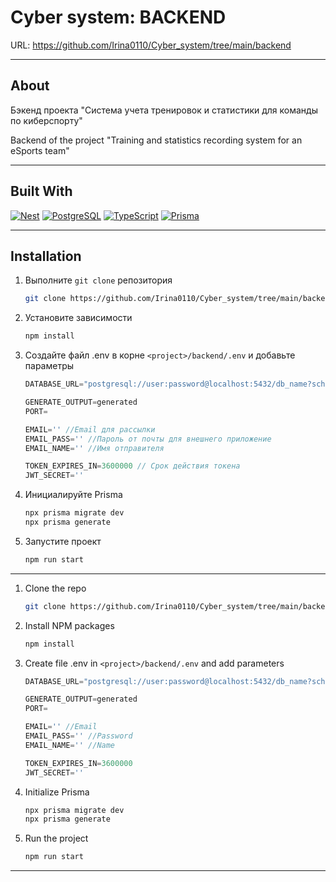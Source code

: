# Cyber system: BACKEND

URL: https://github.com/Irina0110/Cyber_system/tree/main/backend

---

## About

Бэкенд проекта "Система учета тренировок и статистики для команды по киберспорту"

Backend of the project "Training and statistics recording system for an eSports team"

---

## Built With

[![Nest][Nest]][Nest-url]
[![PostgreSQL][Postgres]][Postgres-url]
[![TypeScript][Typescript.js]][Typescript-url]
[![Prisma][Prisma]][Prisma-url]

---

## Installation

1. Выполните `git clone` репозитория
   ```sh
   git clone https://github.com/Irina0110/Cyber_system/tree/main/backend
   ```
2. Установите зависимости
    ```sh
   npm install
    ```

3. Создайте файл .env в корне `<project>/backend/.env` и добавьте параметры
   ```js
   DATABASE_URL="postgresql://user:password@localhost:5432/db_name?schema=public"

   GENERATE_OUTPUT=generated
   PORT=

   EMAIL='' //Email для рассылки
   EMAIL_PASS='' //Пароль от почты для внешнего приложение
   EMAIL_NAME='' //Имя отправителя

   TOKEN_EXPIRES_IN=3600000 // Срок действия токена
   JWT_SECRET='' 
   ```
   
4. Инициалируйте Prisma 
    ```sh
   npx prisma migrate dev  
   npx prisma generate  
    ```

5. Запустите проект
    ```sh
   npm run start
    ```

---

1. Clone the repo
   ```sh
   git clone https://github.com/Irina0110/Cyber_system/tree/main/backend
   ```

2. Install NPM packages
    ```sh
   npm install
    ```

3. Create file .env in `<project>/backend/.env` and add parameters
   ```js
   DATABASE_URL="postgresql://user:password@localhost:5432/db_name?schema=public"

   GENERATE_OUTPUT=generated
   PORT=

   EMAIL='' //Email
   EMAIL_PASS='' //Password
   EMAIL_NAME='' //Name

   TOKEN_EXPIRES_IN=3600000
   JWT_SECRET='' 
   ```

4. Initialize Prisma
    ```sh
   npx prisma migrate dev  
   npx prisma generate  
    ```

5. Run the project
    ```sh
   npm run start
    ```

---

[Nest]: https://img.shields.io/badge/nestjs-E0234E?style=for-the-badge&logo=nestjs&logoColor=white

[Nest-url]: https://docs.nestjs.com/

[Postgres]:   https://img.shields.io/badge/postgresql-4169e1?style=for-the-badge&logo=postgresql&logoColor=white

[Postgres-url]: https://www.postgresql.org/

[Typescript.js]:    https://img.shields.io/badge/TypeScript-007ACC?style=for-the-badge&logo=typescript&logoColor=white

[Typescript-url]:https://www.typescriptlang.org/

[Prisma]: https://img.shields.io/badge/Prisma-3982CE?style=for-the-badge&logo=Prisma&logoColor=white

[Prisma-url]: https://www.prisma.io/

